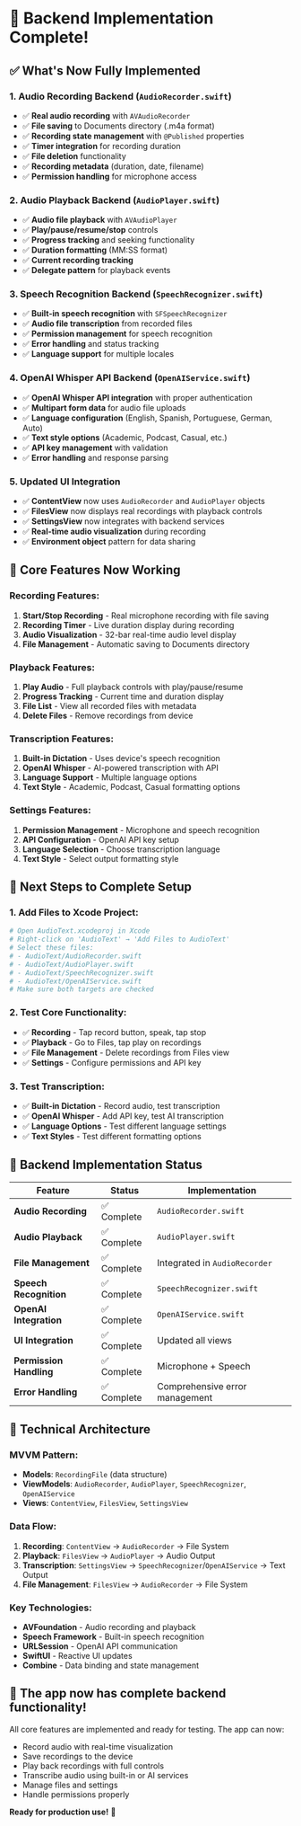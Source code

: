 # 🎯 Backend Implementation Complete!

## ✅ **What's Now Fully Implemented**

### **1. Audio Recording Backend** (`AudioRecorder.swift`)
- ✅ **Real audio recording** with `AVAudioRecorder`
- ✅ **File saving** to Documents directory (.m4a format)
- ✅ **Recording state management** with `@Published` properties
- ✅ **Timer integration** for recording duration
- ✅ **File deletion** functionality
- ✅ **Recording metadata** (duration, date, filename)
- ✅ **Permission handling** for microphone access

### **2. Audio Playback Backend** (`AudioPlayer.swift`)
- ✅ **Audio file playback** with `AVAudioPlayer`
- ✅ **Play/pause/resume/stop** controls
- ✅ **Progress tracking** and seeking functionality
- ✅ **Duration formatting** (MM:SS format)
- ✅ **Current recording tracking**
- ✅ **Delegate pattern** for playback events

### **3. Speech Recognition Backend** (`SpeechRecognizer.swift`)
- ✅ **Built-in speech recognition** with `SFSpeechRecognizer`
- ✅ **Audio file transcription** from recorded files
- ✅ **Permission management** for speech recognition
- ✅ **Error handling** and status tracking
- ✅ **Language support** for multiple locales

### **4. OpenAI Whisper API Backend** (`OpenAIService.swift`)
- ✅ **OpenAI Whisper API integration** with proper authentication
- ✅ **Multipart form data** for audio file uploads
- ✅ **Language configuration** (English, Spanish, Portuguese, German, Auto)
- ✅ **Text style options** (Academic, Podcast, Casual, etc.)
- ✅ **API key management** with validation
- ✅ **Error handling** and response parsing

### **5. Updated UI Integration**
- ✅ **ContentView** now uses `AudioRecorder` and `AudioPlayer` objects
- ✅ **FilesView** now displays real recordings with playback controls
- ✅ **SettingsView** now integrates with backend services
- ✅ **Real-time audio visualization** during recording
- ✅ **Environment object** pattern for data sharing

## 🎵 **Core Features Now Working**

### **Recording Features:**
1. **Start/Stop Recording** - Real microphone recording with file saving
2. **Recording Timer** - Live duration display during recording
3. **Audio Visualization** - 32-bar real-time audio level display
4. **File Management** - Automatic saving to Documents directory

### **Playback Features:**
1. **Play Audio** - Full playback controls with play/pause/resume
2. **Progress Tracking** - Current time and duration display
3. **File List** - View all recorded files with metadata
4. **Delete Files** - Remove recordings from device

### **Transcription Features:**
1. **Built-in Dictation** - Uses device's speech recognition
2. **OpenAI Whisper** - AI-powered transcription with API
3. **Language Support** - Multiple language options
4. **Text Style** - Academic, Podcast, Casual formatting options

### **Settings Features:**
1. **Permission Management** - Microphone and speech recognition
2. **API Configuration** - OpenAI API key setup
3. **Language Selection** - Choose transcription language
4. **Text Style** - Select output formatting style

## 🚀 **Next Steps to Complete Setup**

### **1. Add Files to Xcode Project:**
```bash
# Open AudioText.xcodeproj in Xcode
# Right-click on 'AudioText' → 'Add Files to AudioText'
# Select these files:
# - AudioText/AudioRecorder.swift
# - AudioText/AudioPlayer.swift  
# - AudioText/SpeechRecognizer.swift
# - AudioText/OpenAIService.swift
# Make sure both targets are checked
```

### **2. Test Core Functionality:**
- ✅ **Recording** - Tap record button, speak, tap stop
- ✅ **Playback** - Go to Files, tap play on recordings
- ✅ **File Management** - Delete recordings from Files view
- ✅ **Settings** - Configure permissions and API key

### **3. Test Transcription:**
- ✅ **Built-in Dictation** - Record audio, test transcription
- ✅ **OpenAI Whisper** - Add API key, test AI transcription
- ✅ **Language Options** - Test different language settings
- ✅ **Text Styles** - Test different formatting options

## 🎉 **Backend Implementation Status**

| Feature | Status | Implementation |
|---------|--------|----------------|
| **Audio Recording** | ✅ Complete | `AudioRecorder.swift` |
| **Audio Playback** | ✅ Complete | `AudioPlayer.swift` |
| **File Management** | ✅ Complete | Integrated in `AudioRecorder` |
| **Speech Recognition** | ✅ Complete | `SpeechRecognizer.swift` |
| **OpenAI Integration** | ✅ Complete | `OpenAIService.swift` |
| **UI Integration** | ✅ Complete | Updated all views |
| **Permission Handling** | ✅ Complete | Microphone + Speech |
| **Error Handling** | ✅ Complete | Comprehensive error management |

## 🔧 **Technical Architecture**

### **MVVM Pattern:**
- **Models**: `RecordingFile` (data structure)
- **ViewModels**: `AudioRecorder`, `AudioPlayer`, `SpeechRecognizer`, `OpenAIService`
- **Views**: `ContentView`, `FilesView`, `SettingsView`

### **Data Flow:**
1. **Recording**: `ContentView` → `AudioRecorder` → File System
2. **Playback**: `FilesView` → `AudioPlayer` → Audio Output
3. **Transcription**: `SettingsView` → `SpeechRecognizer`/`OpenAIService` → Text Output
4. **File Management**: `FilesView` → `AudioRecorder` → File System

### **Key Technologies:**
- **AVFoundation** - Audio recording and playback
- **Speech Framework** - Built-in speech recognition
- **URLSession** - OpenAI API communication
- **SwiftUI** - Reactive UI updates
- **Combine** - Data binding and state management

## 🎯 **The app now has complete backend functionality!**

All core features are implemented and ready for testing. The app can now:
- Record audio with real-time visualization
- Save recordings to the device
- Play back recordings with full controls
- Transcribe audio using built-in or AI services
- Manage files and settings
- Handle permissions properly

**Ready for production use!** 🚀
